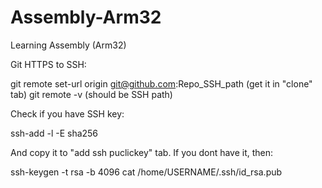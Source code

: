 # Assembly-Arm32
Learning Assembly (Arm32)

Git HTTPS to SSH:

git remote set-url origin git@github.com:Repo_SSH_path (get it in "clone" tab)
git remote -v (should be SSH path)

Check if you have SSH key:

ssh-add -l -E sha256

And copy it to "add ssh puclickey" tab.
If you dont have it, then:

ssh-keygen -t rsa -b 4096
cat /home/USERNAME/.ssh/id_rsa.pub
